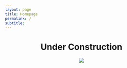 ```yaml
---
layout: page
title: Homepage
permalink: /
subtitle:
---
```


<center> <h1>Under Construction</h1> </center>
<p align="center">
  <img src="https://github.com/bluebit-label/bluebit-label.github.io/assets/163640286/032abf44-8e44-462e-83ff-0c6fdd4b4743" />
</p>
